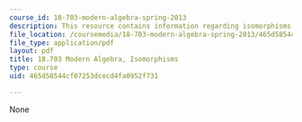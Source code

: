 ```yaml
---
course_id: 18-703-modern-algebra-spring-2013
description: This resource contains information regarding isomorphisms.
file_location: /coursemedia/18-703-modern-algebra-spring-2013/465d58544cf07253dcecd4fa0952f731_MIT18_703S13_pra_l_7.pdf
file_type: application/pdf
layout: pdf
title: 18.703 Modern Algebra, Isomorphisms
type: course
uid: 465d58544cf07253dcecd4fa0952f731

---
```

None